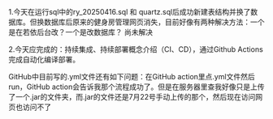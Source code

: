 1.今天在运行sql中的ry\_20250416.sql 和 quartz.sql后成功新建表结构并换了数据库。但换数据库后原来的健身房管理网页消失，目前好像有两种解决方法：一个是在若依后台改？一个是改数据库？ 尚未解决



2.今天应完成的：持续集成、持续部署概念介绍（CI、CD），通过Github Actions 完成自动化编译部署。

GitHub中目前写的.yml文件还有如下问题：在GitHub action里点.yml文件然后run，GitHub action会告诉我那个流程成功了。但是在服务器里查我好像只是上传了一个.jar的文件夹，而.jar的文件还是7月22号手动上传的那个，然后现在访问网页也访问不了

